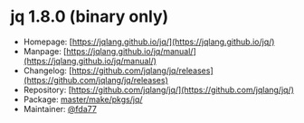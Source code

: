 # jq 1.8.0 (binary only)
 - Homepage: [https://jqlang.github.io/jq/](https://jqlang.github.io/jq/)
 - Manpage: [https://jqlang.github.io/jq/manual/](https://jqlang.github.io/jq/manual/)
 - Changelog: [https://github.com/jqlang/jq/releases](https://github.com/jqlang/jq/releases)
 - Repository: [https://github.com/jqlang/jq/](https://github.com/jqlang/jq/)
 - Package: [master/make/pkgs/jq/](https://github.com/Freetz-NG/freetz-ng/tree/master/make/pkgs/jq/)
 - Maintainer: [@fda77](https://github.com/fda77)

